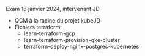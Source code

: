 Exam 18 janvier 2024, intervenant JD
- QCM à la racine du projet kubeJD
- Fichiers terraform:
  - learn-terraform-gcp
  - learn-terraform-provision-gke-cluster
  - terraform-deploy-nginx-postgres-kubernetes
